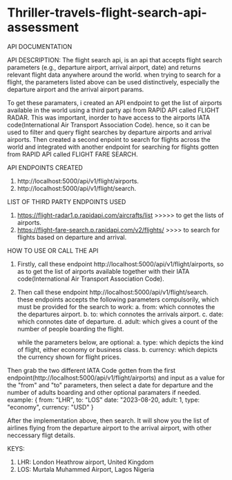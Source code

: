 # Thriller-travels-flight-search-api-assessment


API DOCUMENTATION

API DESCRIPTION:
The flight search api, is an api that accepts flight search parameters (e.g., departure airport, arrival airport, date) and returns relevant flight data anywhere around the world.
when trying to search for a flight, the parameters listed above can be used distinctively, especially the departure airport and the arrival airport params. 

To get these paramaters, i created an API endpoint to get the list of airports available in the world using a third party api from RAPID API called FLIGHT RADAR. 
This was important, inorder to have access to the airports IATA code(International Air Transport Association Code). hence, so it can be used to filter and query flight searches by departure airports and arrival airports.
Then created a second enpoint to search for flights across the world and integrated with another endpoint for searching for flights gotten from RAPID API called FLIGHT FARE SEARCH.

API ENDPOINTS CREATED
1. http://localhost:5000/api/v1/flight/airports.
2. http://localhost:5000/api/v1/flight/search.

LIST OF THIRD PARTY ENDPOINTS USED
1. https://flight-radar1.p.rapidapi.com/aircrafts/list >>>>> to get the lists of airports.
2. https://flight-fare-search.p.rapidapi.com/v2/flights/ >>>> to search for flights based on departure and arrival.

HOW TO USE OR CALL THE API

1. Firstly, call these endpoint http://localhost:5000/api/v1/flight/airports, so as to get the list of airports available together with their IATA code(International Air Transport Association Code).
2. Then call these endpoint http://localhost:5000/api/v1/flight/search. these endpoints accepts the following parameters compulsorily, which must be provided for the search to work:
   a. from: which connotes the the departures airport.
   b. to: which connotes the arrivals airport.
   c. date: which connotes date of departure.
   d. adult: which gives a count of the number of people boarding the flight.

   while the parameters below, are optional:
   a. type: which depicts the kind of flight, either economy or business class.
   b. currency: which depicts the currency shown for flight prices.

Then grab the two different IATA Code gotten from the first endpoint(http://localhost:5000/api/v1/flight/airports) and input as a value for the "from" and "to" parameters, then select a date for departure and the number of adults boarding and other optional paramaters if needed.
example:
    {     from: "LHR",
      to: "LOS"
      date: "2023-08-20,
      adult: 1,
      type: "economy",
      currency: "USD"
   }

After the implementation above, then search. It will show you the list of airlines flying from the departure airport to the arrival airport, with other neccessary fligt details.


KEYS: 
1. LHR: London Heathrow airport, United Kingdom
2. LOS: Murtala Muhammed Airport, Lagos Nigeria
